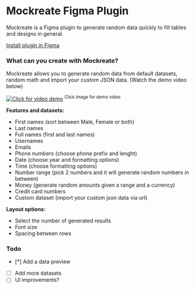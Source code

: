 
# Mockreate Figma Plugin
Mockreate is a Figma plugin to generate random data quickly to fill tables and designs in general.

[Install plugin in Figma](https://www.figma.com/community/plugin/1096384653667384513/Mockreate)
### What can you create with Mockreate?
Mockreate allows you to generate random data from default datasets, random math and import your custom JSON data. (Watch the demo video below)

[![Click for video demo](https://s3-alpha-sig.figma.com/plugins/1096384653667384513/31513/cd6c8d54-3137-4b8d-8449-aa28a1fb9c81-cover?Expires=1652054400&Signature=I33PLrJwUHumdn7rNViKO0K0So5GYR4sE2I9bsD0CHiQYswAxHn3LPEgGSq~oljkUqHlYz-Zlf-4P8mPRrHRBHOmY5cN2uYyDvsUsEbHGa9KRLTrgQBh8ucmcwiJNZtUUk0iMMIShkPwHW9emE3MtSmULB54q5Fgwx4RLGcAg0UME8HJddj5pVZLCerp9xrT6uOc74GBqkPW93pDIQA-dU39w4ubT6iB2DR-WB7azEFYG7aUrVCpBoWZa3C3LaYvK5CPQ7TX~Po00F3buYE1sv3Qck7dyEzQr2AZ-NYHTYrOZnIL72Om63LY1~WKuXFGQfLRQLu3RgrLWoMruL6T9g__&Key-Pair-Id=APKAINTVSUGEWH5XD5UA)](https://youtu.be/O7czyKd25BY)
<sup>Click image for demo video</sup>


**Features and datasets:**

- First names (sort between Male, Female or both)
- Last names
 - Full names (first and last names)
- Usernames
- Emails
- Phone numbers (choose phone prefix and lenght)
- Date (choose year and formatting options)
- Time (choose formatting options)
- Number range (pick 2 numbers and it will generate random numbers in between)
- Money (generate random amounts given a range and a currency)
- Credit card numbers
- Custom dataset (import your custom json data via url)

**Layout options:**
- Select the number of generated results
- Font size
- Spacing between rows

### Todo
- [*] Add a data preview
- [ ] Add more datasets
- [ ] UI improvements?

